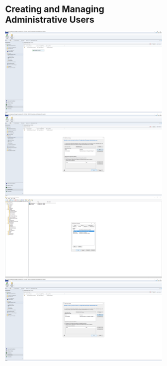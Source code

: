 # Creating and Managing Administrative Users

![admin](https://github.com/whuynhit/SCCM/blob/main/Configuration%20Manager%20Basics/Creating%20and%20Managing%20Administrative%20Users/sub/1.png)
![admin](https://github.com/whuynhit/SCCM/blob/main/Configuration%20Manager%20Basics/Creating%20and%20Managing%20Administrative%20Users/sub/2.png)
![admin](https://github.com/whuynhit/SCCM/blob/main/Configuration%20Manager%20Basics/Creating%20and%20Managing%20Administrative%20Users/sub/3.png)
![admin](https://github.com/whuynhit/SCCM/blob/main/Configuration%20Manager%20Basics/Creating%20and%20Managing%20Administrative%20Users/sub/4.png)
